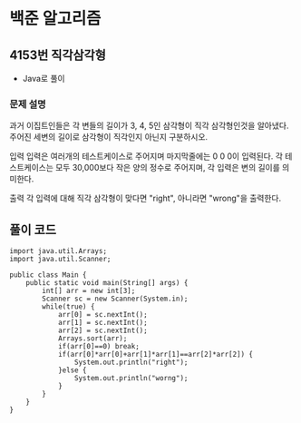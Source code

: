 
# 백준 알고리즘
## 4153번 직각삼각형
* Java로 풀이

### 문제 설명
과거 이집트인들은 각 변들의 길이가 3, 4, 5인 삼각형이 직각 삼각형인것을 알아냈다. 주어진 세변의 길이로 삼각형이 직각인지 아닌지 구분하시오.

입력
입력은 여러개의 테스트케이스로 주어지며 마지막줄에는 0 0 0이 입력된다. 각 테스트케이스는 모두 30,000보다 작은 양의 정수로 주어지며, 각 입력은 변의 길이를 의미한다.

출력
각 입력에 대해 직각 삼각형이 맞다면 "right", 아니라면 "wrong"을 출력한다.



## 풀이 코드
```
import java.util.Arrays;
import java.util.Scanner;

public class Main {
	public static void main(String[] args) {
		int[] arr = new int[3];
		Scanner sc = new Scanner(System.in);
		while(true) {
			arr[0] = sc.nextInt();
			arr[1] = sc.nextInt();
			arr[2] = sc.nextInt();
			Arrays.sort(arr);
			if(arr[0]==0) break;
			if(arr[0]*arr[0]+arr[1]*arr[1]==arr[2]*arr[2]) {
				System.out.println("right");
			}else {
				System.out.println("worng");
			}
		}
	}
}


```
